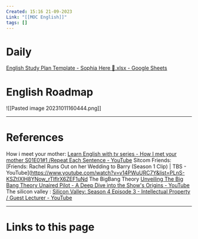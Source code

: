 ```yaml
---
Created: 15:16 21-09-2023
Link: "[[MOC English]]"
tags: []
---
```


# Daily 
[English Study Plan Template - Sophia Here 🌷.xlsx - Google Sheets](https://docs.google.com/spreadsheets/d/10S2yOF0fBE2wewXwVabWHsTqG_uRvXOh/edit#gid=1772052086)



# English Roadmap


![[Pasted image 20231011160444.png]]


--- 
# References

How i meet your mother: [Learn English with tv series - How I met your mother S01E01#1 /Repeat Each Sentence - YouTube](https://www.youtube.com/watch?v=N_dmxjunv1c&list=PLOceK2HtRg46vvuRy5ArZU_qtEAY3t68M)
Sitcom Friends: [Friends: Rachel Runs Out on her Wedding to Barry (Season 1 Clip) | TBS - YouTube](https://www.youtube.com/watch?v=v14PWuURC7Y&list=PLnS-KSZtIXlH8YNow_rTIflrX6ZEF1uNd
The BigBang Theory [Unveiling The Big Bang Theory Unaired Pilot - A Deep Dive into the Show's Origins - YouTube](https://www.youtube.com/watch?v=x8m5ZtwYnm8&list=PL_q4SUe5kD2mVaSvm9Gvq-GMzVFEXLy-Q)
The silicon valley : [Silicon Valley: Season 4 Episode 3 - Intellectual Property / Guest Lecturer - YouTube](https://www.youtube.com/watch?v=LKjNT6JpF7o&list=PLLXNE8AlEBM4_ZPNIVs6pOP86YuDnI8SP)


--- 
# Links to this page


